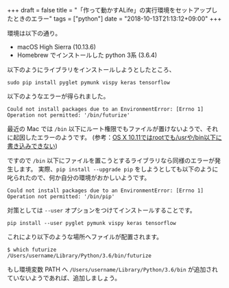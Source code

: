 +++
draft = false
title = "「作って動かすALife」の実行環境をセットアップしたときのエラー"
tags = ["python"]
date = "2018-10-13T21:13:12+09:00"
+++

環境は以下の通り。

- macOS High Sierra (10.13.6)
- Homebrew でインストールした python 3系 (3.6.4)

以下のようにライブラリをインストールしようとしたところ、
```
sudo pip install pyglet pymunk vispy keras tensorflow
```

以下のようなエラーが得られました。
```
Could not install packages due to an EnvironmentError: [Errno 1] Operation not permitted: '/bin/futurize'
```
<!--more-->

最近の Mac では `/bin` 以下にルート権限でもファイルが置けないようで、それに起因したエラーのようです。
(参考：[OS X 10.11ではrootでも/usrや/bin以下に書き込みできない](https://apple.srad.jp/story/15/09/30/1529213/))

ですので `/bin` 以下にファイルを置こうとするライブラリなら同様のエラーが発生します。
実際、`pip install --upgrade pip` をしようとしても以下のように叱られたので、何か自分の環境がおかしいようです。

```
Could not install packages due to an EnvironmentError: [Errno 1] Operation not permitted: '/bin/pip'
```


対策としては `--user` オプションをつけてインストールすることです。

```
pip install --user pyglet pymunk vispy keras tensorflow
```

これにより以下のような場所へファイルが配置されます。
```
$ which futurize
/Users/username/Library/Python/3.6/bin/futurize
```

もし環境変数 PATH へ `/Users/username/Library/Python/3.6/bin` が追加されていないようであれば、追加しましょう。
